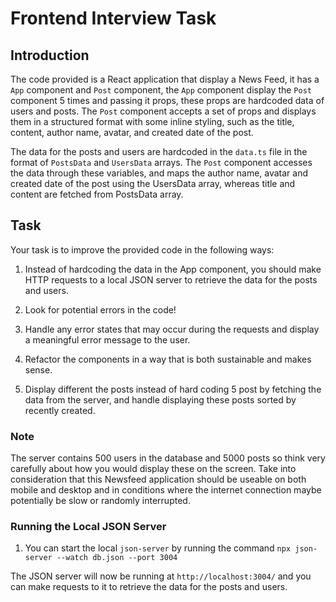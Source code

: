 # Frontend Interview Task

## Introduction 

The code provided is a React application that display a News Feed, it has a `App` component and `Post` component, the `App` component display the `Post` component 5 times and passing it props, these props are hardcoded data of users and posts. The `Post` component accepts a set of props and displays them in a structured format with some inline styling, such as the title, content, author name, avatar, and created date of the post.

The data for the posts and users are hardcoded in the `data.ts` file in the format of `PostsData` and `UsersData` arrays. The `Post` component accesses the data through these variables, and maps the author name, avatar and created date of the post using the UsersData array, whereas title and content are fetched from PostsData array.

## Task

Your task is to improve the provided code in the following ways:

1. Instead of hardcoding the data in the App component, you should make HTTP requests to a local JSON server to retrieve the data for the posts and users.

1. Look for potential errors in the code!

1. Handle any error states that may occur during the requests and display a meaningful error message to the user.

1. Refactor the components in a way that is both sustainable and makes sense.

1. Display different the posts instead of hard coding 5 post by fetching the data from the server, and handle displaying these posts sorted by recently created.

### Note

The server contains 500 users in the database and 5000 posts so think very carefully about how you would display these on the screen. Take into consideration that this Newsfeed application should be useable on both mobile and desktop and in conditions where the internet connection maybe potentially be slow or randomly interrupted. 

### Running the Local JSON Server

1. You can start the local `json-server` by running the command `npx json-server --watch db.json --port 3004`

The JSON server will now be running at `http://localhost:3004/` and you can make requests to it to retrieve the data for the posts and users.

